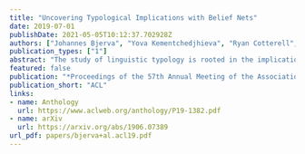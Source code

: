 ```yaml
---
title: "Uncovering Typological Implications with Belief Nets"
date: 2019-07-01
publishDate: 2021-05-05T10:12:37.702928Z
authors: ["Johannes Bjerva", "Yova Kementchedjhieva", "Ryan Cotterell", "Isabelle Augenstein"]
publication_types: ["1"]
abstract: "The study of linguistic typology is rooted in the implications we find between linguistic features, such as the fact that languages with object-verb word ordering tend to have postpositions. Uncovering such implications typically amounts to time-consuming manual processing by trained and experienced linguists, which potentially leaves key linguistic universals unexplored. In this paper, we present a computational model which successfully identifies known universals, including Greenberg universals, but also uncovers new ones, worthy of further linguistic investigation. Our approach outperforms baselines previously used for this problem, as well as a strong baseline from knowledge base population."
featured: false
publication: "*Proceedings of the 57th Annual Meeting of the Association for Computational Linguistics*"
publication_short: "ACL"
links:
- name: Anthology
  url: https://www.aclweb.org/anthology/P19-1382.pdf
- name: arXiv
  url: https://arxiv.org/abs/1906.07389
url_pdf: papers/bjerva+al.acl19.pdf
---
```


